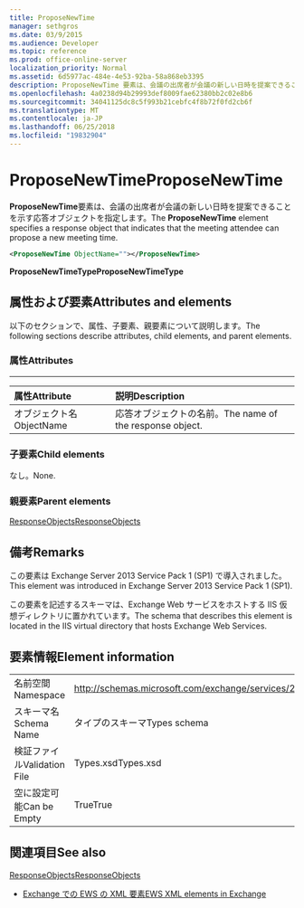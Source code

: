 ```yaml
---
title: ProposeNewTime
manager: sethgros
ms.date: 03/9/2015
ms.audience: Developer
ms.topic: reference
ms.prod: office-online-server
localization_priority: Normal
ms.assetid: 6d5977ac-484e-4e53-92ba-58a868eb3395
description: ProposeNewTime 要素は、会議の出席者が会議の新しい日時を提案できることを示す応答オブジェクトを指定します。
ms.openlocfilehash: 4a0238d94b29993def8009fae62380bb2c02e8b6
ms.sourcegitcommit: 34041125dc8c5f993b21cebfc4f8b72f0fd2cb6f
ms.translationtype: MT
ms.contentlocale: ja-JP
ms.lasthandoff: 06/25/2018
ms.locfileid: "19832904"
---
```

# <a name="proposenewtime"></a><span data-ttu-id="6075c-103">ProposeNewTime</span><span class="sxs-lookup"><span data-stu-id="6075c-103">ProposeNewTime</span></span>

<span data-ttu-id="6075c-104">**ProposeNewTime**要素は、会議の出席者が会議の新しい日時を提案できることを示す応答オブジェクトを指定します。</span><span class="sxs-lookup"><span data-stu-id="6075c-104">The **ProposeNewTime** element specifies a response object that indicates that the meeting attendee can propose a new meeting time.</span></span> 
  
```XML
<ProposeNewTime ObjectName=""></ProposeNewTime>
```

 <span data-ttu-id="6075c-105">**ProposeNewTimeType**</span><span class="sxs-lookup"><span data-stu-id="6075c-105">**ProposeNewTimeType**</span></span>
## <a name="attributes-and-elements"></a><span data-ttu-id="6075c-106">属性および要素</span><span class="sxs-lookup"><span data-stu-id="6075c-106">Attributes and elements</span></span>

<span data-ttu-id="6075c-107">以下のセクションで、属性、子要素、親要素について説明します。</span><span class="sxs-lookup"><span data-stu-id="6075c-107">The following sections describe attributes, child elements, and parent elements.</span></span>
  
### <a name="attributes"></a><span data-ttu-id="6075c-108">属性</span><span class="sxs-lookup"><span data-stu-id="6075c-108">Attributes</span></span>

****

|<span data-ttu-id="6075c-109">**属性**</span><span class="sxs-lookup"><span data-stu-id="6075c-109">**Attribute**</span></span>|<span data-ttu-id="6075c-110">**説明**</span><span class="sxs-lookup"><span data-stu-id="6075c-110">**Description**</span></span>|
|:-----|:-----|
|<span data-ttu-id="6075c-111">オブジェクト名</span><span class="sxs-lookup"><span data-stu-id="6075c-111">ObjectName</span></span>  <br/> |<span data-ttu-id="6075c-112">応答オブジェクトの名前。</span><span class="sxs-lookup"><span data-stu-id="6075c-112">The name of the response object.</span></span>  <br/> |
   
### <a name="child-elements"></a><span data-ttu-id="6075c-113">子要素</span><span class="sxs-lookup"><span data-stu-id="6075c-113">Child elements</span></span>

<span data-ttu-id="6075c-114">なし。</span><span class="sxs-lookup"><span data-stu-id="6075c-114">None.</span></span>
  
### <a name="parent-elements"></a><span data-ttu-id="6075c-115">親要素</span><span class="sxs-lookup"><span data-stu-id="6075c-115">Parent elements</span></span>

[<span data-ttu-id="6075c-116">ResponseObjects</span><span class="sxs-lookup"><span data-stu-id="6075c-116">ResponseObjects</span></span>](responseobjects.md)
  
## <a name="remarks"></a><span data-ttu-id="6075c-117">備考</span><span class="sxs-lookup"><span data-stu-id="6075c-117">Remarks</span></span>

<span data-ttu-id="6075c-118">この要素は Exchange Server 2013 Service Pack 1 (SP1) で導入されました。</span><span class="sxs-lookup"><span data-stu-id="6075c-118">This element was introduced in Exchange Server 2013 Service Pack 1 (SP1).</span></span>
  
<span data-ttu-id="6075c-119">この要素を記述するスキーマは、Exchange Web サービスをホストする IIS 仮想ディレクトリに置かれています。</span><span class="sxs-lookup"><span data-stu-id="6075c-119">The schema that describes this element is located in the IIS virtual directory that hosts Exchange Web Services.</span></span>
  
## <a name="element-information"></a><span data-ttu-id="6075c-120">要素情報</span><span class="sxs-lookup"><span data-stu-id="6075c-120">Element information</span></span>

|||
|:-----|:-----|
|<span data-ttu-id="6075c-121">名前空間</span><span class="sxs-lookup"><span data-stu-id="6075c-121">Namespace</span></span>  <br/> |http://schemas.microsoft.com/exchange/services/2006/types  <br/> |
|<span data-ttu-id="6075c-122">スキーマ名</span><span class="sxs-lookup"><span data-stu-id="6075c-122">Schema Name</span></span>  <br/> |<span data-ttu-id="6075c-123">タイプのスキーマ</span><span class="sxs-lookup"><span data-stu-id="6075c-123">Types schema</span></span>  <br/> |
|<span data-ttu-id="6075c-124">検証ファイル</span><span class="sxs-lookup"><span data-stu-id="6075c-124">Validation File</span></span>  <br/> |<span data-ttu-id="6075c-125">Types.xsd</span><span class="sxs-lookup"><span data-stu-id="6075c-125">Types.xsd</span></span>  <br/> |
|<span data-ttu-id="6075c-126">空に設定可能</span><span class="sxs-lookup"><span data-stu-id="6075c-126">Can be Empty</span></span>  <br/> |<span data-ttu-id="6075c-127">True</span><span class="sxs-lookup"><span data-stu-id="6075c-127">True</span></span>  <br/> |
   
## <a name="see-also"></a><span data-ttu-id="6075c-128">関連項目</span><span class="sxs-lookup"><span data-stu-id="6075c-128">See also</span></span>



[<span data-ttu-id="6075c-129">ResponseObjects</span><span class="sxs-lookup"><span data-stu-id="6075c-129">ResponseObjects</span></span>](responseobjects.md)


- [<span data-ttu-id="6075c-130">Exchange での EWS の XML 要素</span><span class="sxs-lookup"><span data-stu-id="6075c-130">EWS XML elements in Exchange</span></span>](ews-xml-elements-in-exchange.md)

